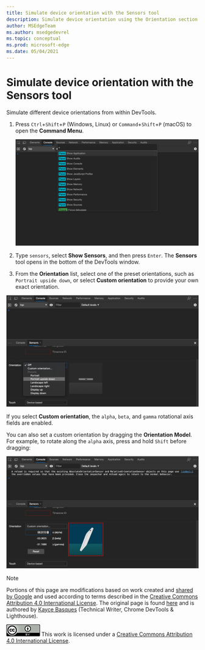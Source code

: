 ```yaml
---
title: Simulate device orientation with the Sensors tool
description: Simulate device orientation using the Orientation section of the Sensors tool.
author: MSEdgeTeam
ms.author: msedgedevrel
ms.topic: conceptual
ms.prod: microsoft-edge
ms.date: 05/04/2021
---
```

<!-- Copyright Kayce Basques

   Licensed under the Apache License, Version 2.0 (the "License");
   you may not use this file except in compliance with the License.
   You may obtain a copy of the License at

       https://www.apache.org/licenses/LICENSE-2.0

   Unless required by applicable law or agreed to in writing, software
   distributed under the License is distributed on an "AS IS" BASIS,
   WITHOUT WARRANTIES OR CONDITIONS OF ANY KIND, either express or implied.
   See the License for the specific language governing permissions and
   limitations under the License.  -->
# Simulate device orientation with the Sensors tool

Simulate different device orientations from within DevTools.

<!--todo: update device orientation section when available -->

1. Press `Ctrl`+`Shift`+`P` (Windows, Linux) or `Command`+`Shift`+`P` (macOS) to open the **Command Menu**.

   ![The Command Menu](../media/device-mode-console-command-menu.msft.png)

1. Type `sensors`, select **Show Sensors**, and then press `Enter`.  The **Sensors** tool opens in the bottom of the DevTools window.

1. From the **Orientation** list, select one of the preset orientations, such as `Portrait upside down`, or select **Custom orientation** to provide your own exact orientation.

![Selecting 'Portrait upside down' from the Orientation list](../media/device-mode-console-sensors-orientation-portrait-upside-down.msft.png)

If you select **Custom orientation**, the `alpha`, `beta`, and `gamma` rotational axis fields are enabled.
<!--To understand how each axis works, see [Device Orientation & Motion - Rotation data](https://web.dev/native-hardware-device-orientation/#rotation-data). -->
<!-- todo: link to a local copy of that article section when available; see "original page" below -->
You can also set a custom orientation by dragging the **Orientation Model**.  For example, to rotate along the `alpha` axis, press and hold `Shift` before dragging:

![The Orientation Model](../media/device-mode-console-sensors-orientation-custom.msft.png)


<!-- ====================================================================== -->
> [!NOTE]
> Portions of this page are modifications based on work created and [shared by Google](https://developers.google.com/terms/site-policies) and used according to terms described in the [Creative Commons Attribution 4.0 International License](https://creativecommons.org/licenses/by/4.0).
> The original page is found [here](https://developer.chrome.com/docs/devtools/device-mode/orientation/) and is authored by [Kayce Basques](https://developers.google.com/web/resources/contributors#kayce-basques) (Technical Writer, Chrome DevTools \& Lighthouse).

[![Creative Commons License](../../media/cc-logo/88x31.png)](https://creativecommons.org/licenses/by/4.0)
This work is licensed under a [Creative Commons Attribution 4.0 International License](https://creativecommons.org/licenses/by/4.0).
